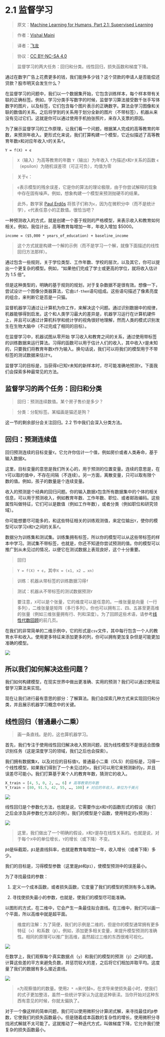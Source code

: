 # 2.1 监督学习

> 原文：[Machine Learning for Humans, Part 2.1: Supervised Learning](https://medium.com/machine-learning-for-humans/supervised-learning-740383a2feab)

> 作者：[Vishal Maini](mailto:ml4humans@gmail.com)

> 译者：[飞龙](https://github.com/wizardforcel)

> 协议：[CC BY-NC-SA 4.0](http://creativecommons.org/licenses/by-nc-sa/4.0/)

> 监督学习的两大任务：回归和分类。线性回归，损失函数和梯度下降。

通过在数字广告上花费更多的钱，我们能挣多少钱？这个贷款的申请人是否能偿还贷款？股市明天会发生什么？

在监督学习的问题中，我们以一个数据集开始，它包含训练样本，每个样本带有关联的正确标签。例如，学习分类手写数字的时候，监督学习算法接受数千张手写体数字的图片，以及标签，它们包含每个图片表示的正确数字。算法会学习图像和关联的数值的关系。之后将学到的关系用于划分全新的图片（不带标签），机器从来没有见过它们。这就是你可以通过使用手机拍张照片，来存入支票的原因。

为了展示监督学习的工作原理，让我们看一个问题，根据某人完成的高等教育的年数，来预测年收入。更形式化来说，我们打算构建一个模型，它近似描述了高等教育年数`X`和对应年收入`Y`的关系`f`。

```
Y = f(X) + ϵ
```

> `X`（输入）为高等教育的年数
> `Y`（输出）为年收入
> `f`为描述`X`和`Y`关系的函数
> `ϵ`（epsilon）为随机误差项（可正可负），均值为零

> 关于`ϵ`：

> `ϵ`表示模型的残余误差，它是你的算法的理论极限，由于你尝试解释的现象中存在固有噪声。例如，想象构建一个模型来预测抛硬币的结果。

> 此外，数学家 [Paul Erdős](https://archive.is/o/VGPh3/https://en.wikipedia.org/wiki/Paul_Erd%C5%91s) 将孩子们称为`ϵ`，因为在微积分中（而不是统计学），`ϵ`代表任意小的正数值。很恰当吧？

一种预测收入的方式，就是创建一个基于规则的严格模型，来表示收入和教育如何相关。例如，我估计出，高等教育每增加一年，年收入增加 $5000。

```
income = ($5,000 * years_of_education) + baseline_income
```

> 这个方式就是构建一个解的示例（而不是学习一个解，就像下面描述的线性回归方法那样）。

通过包含一些规则，关于学位类型、工作年数、学校的层次，以及其它，你可以提出一个更复杂的模型。例如，“如果他们完成了学士或更高的学位，就将收入估计为 1.5 倍”。

但是这种类型的，明确的基于规则的规划，对于复杂数据不是很有效。想像一下，尝试设计一个图像分类器算法，它由`if-then`语句组成。这些语句描述了像素亮度的组合，来判断它是否是一只猫。

监督机器学习通过让计算机为你工作，来解决这个问题。通过识别数据中的规律，机器能够得到启发。这个和人类学习最大的差异是，机器学习运行在计算机硬件上，并且可以通过计算机科学和统计学的视角很好地理解，然而人类的模式识别发生在生物大脑中（不过完成了相同的目标）。

在监督学习中，机器试图从零开始 学习收入和教育之间的关系，通过使用带标签的训练数据来运行算法。习得的函数可以用于估计人们的收入，其中收入`Y`是未知的，只要我们将教育年数`X`作为输入。换句话说，我们可以将我们的模型用于不带标签的测试数据来估计`Y`。

监督学习的目标是，当获得`X`已知`Y`未知的新样本时，尽可能准确地预测`Y`。下面我们会探索多种最常见的方法。

## 监督学习的两个任务：回归和分类

> 回归：预测连续数值。某个房子售价是多少？

> 分类：分配标签。某幅画是猫还是狗？

这一节的剩余部分会关注回归。2.2 节中我们会深入分类方法。

## 回归：预测连续值

回归预测连续的目标变量`Y`。它允许你估计一个值，例如房价或者人类寿命，基于输入数据`X`。

这里，目标变量的意思是我们所关心的，用于预测的位置变量。连续的意思是，在`Y`可以取的值中，不存在间隔（不连续）。另一方面，离散变量，只可以取有限个数的值。例如，孩子的数量是个连续变量。

收入的预测是个经典的回归问题。你的输入数据`X`包含所有数据集中的个体的相关信息，可以用于预测收入，例如教育年数、工作年数、职位、或者邮政编码。这些属性叫做特征，它们可以是数值（例如工作年数），或者分类（例如职位和研究领域）。

你可能想要尽可能多的，和这些特征相关的训练观测值，来定位输出`Y`，使你的模型可以学习`X`和`Y`之间的关系`f`。

数据分为训练集和测试集。训练集拥有标签，所以你的模型可以从这些带标签的样本中学习。测试集不带标签，也就是，你还不知道你尝试预测的值。你的模型可以推广到从未见过的情况，以便它在测试数据上表现良好，这个十分重要。

> 回归

> `Y = f(X) + ϵ`，其中`X = (x1, x2 … xn)`

> 训练：机器从带标签的训练数据习得`f`

> 测试：机器从不带标签的测试数据预测`Y`

> 要注意，`X`可以是个张量，它的维度可以是任意的。一维张量是向量（一行多列），二维张量是矩阵（多行多列）。你也可以拥有三、四、五甚至更高维的张量（例如三维张量拥有行、列和深度）。为了回顾这些术语，请参考[线性代数回顾](https://www.deeplearningbook.org/contents/linear_algebra.html)的前几页。

在我们的非常简单的二维示例中，它的形式是`csv`文件，其中每行包含一个人的教育水平和收入。使用更多特征来添加更多的列，你可以拥有更加复杂但是可能更加准确的模型。

![](img/2-1.png)

## 所以我们如何解决这些问题？

我们如何构建模型，在现实世界中做出更准确、实用的预测？我们可以通过使用监督学习算法来实现。

现在让我们进行最有意思的部分：了解算法。我们会探索几种方式来实现回归和分类，并且展示机器学习概念中的关键。

## 线性回归（普通最小二乘）

> 画一条直线。是的，这也算机器学习。

首先，我们专注于使用线性回归解决收入预测问题，因为线性模型不是很适合图像识别任务（这是深度学习的领域，我们之后也会探索）。

我们拥有数据集`X`，以及对应的目标值`Y`。普通最小二乘（OLS）的目标是，习得一个线性模型，如果我们得到了一个未见过的`x`，我们可以用它来预测新的`y`，并且误差尽可能小。我们打算基于某个人的教育年数，猜测它的收入。

```py
X_train = [4, 5, 0, 2, …, 6] # 高等教育的年数
Y_train = [80, 91.5, 42, 55, …, 100] # 对应的年收入，单位为千美元
```

![](img/2-2.png)

线性回归是个参数化方法，也就是说，它需要作出`X`和`Y`的函数形式的假设（我们之后会涉及非参数化方法的示例）。我们的模型是个函数，使用特定的`x`预测`ŷ`：

![](img/2-3.png)

> 这里，我们做出了一个明确的假设，`X`和`Y`是存在线性关系的。也就是说，对于每个`X`中的单位增长，`Y`的增长（或下降）不变。

`β0`是纵截距，`β1`是直线斜率，也就是教育每增加一年，收入增长（或者下降）多少。

我们的目标是，习得模型参数（这里是`β0`和`β1`），使模型预测中的误差最小。

为了寻找最佳的参数：

1.  定义一个成本函数，或者损失函数，它度量了我们的模型的预测有多么准确。

2.  寻找使损失最小的参数，也就是，使我们的模型尽可能准确。

以图形的方式，在二维中，它会产生一条最佳拟合直线。在三维中，我们可以画一个平面，所以高维中就是超平面。

> 维度的注解：为了简便，我们的示例是二维的，但是你的模型通常拥有更多特征（`x`）和系数（`β`）。例如，添加更多相关变量，来提升模型预测的准确性。相同的原理可以推广到高维，虽然超过三维的东西很难可视化。

![](img/2-4.png)

在数学上，我们观察每个真实数据点（`y`）和我们的模型的预测（`ŷ`）之间的差。计算这些差的平方来避免负数，并惩罚较大的差，之后将它们相加并取平均。这度量了我们的数据有多么接近直线。

![](img/2-5.png)

> `n`为观察值的的数量。使用`2 * n`来代替`n`，在求导来使损失最小时，使我们的式子更加整洁，虽然一些统计学家认为这是这种亵渎。当你开始对这种东西有意见的时候，你就太偏执了。

对于一个像这样的简单问题，我们可以使用微积分计算闭式解，来寻找最佳的`β`参数，它使我们的损失函数最小。但是随着成本函数的复杂性的增长，使用微积分寻找闭式解就不太可能了。这就推动了一种迭代方式，叫做梯度下降，它允许我们使复杂的损失函数最小。



